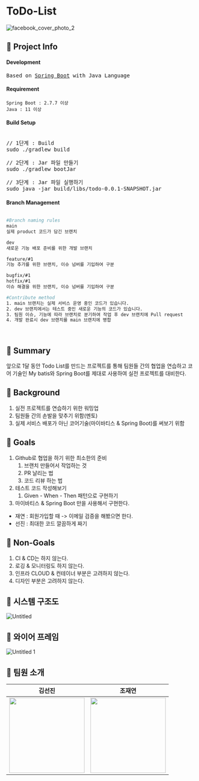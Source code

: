 # ToDo-List

![facebook_cover_photo_2](https://user-images.githubusercontent.com/66009926/212352004-68603d94-d3d1-4687-b48c-0cfe9a2d2526.png)

## 📔 **Project Info**

#### Development
<pre class="highlight highlight-html">
Based on <a href="https://spring.io/projects/spring-boot">Spring Boot</a> with Java Language
</pre>

#### Requirement
```
Spring Boot : 2.7.7 이상
Java : 11 이상
```

#### Build Setup
<pre class="highlight highlight-html">

// 1단계 : Build
sudo ./gradlew build

// 2단계 : Jar 파일 만들기
sudo ./gradlew bootJar

// 3단계 : Jar 파일 실행하기
sudo java -jar build/libs/todo-0.0.1-SNAPSHOT.jar
</pre>

#### Branch Management
```bash

#Branch naming rules
main
실제 product 코드가 담긴 브랜치

dev
새로운 기능 배포 준비를 위한 개발 브랜치

feature/#1
기능 추가를 위한 브랜치, 이슈 넘버를 기입하여 구분

bugfix/#1
hotfix/#1
이슈 해결을 위한 브랜치, 이슈 넘버를 기입하여 구분

#Contribute method
1. main 브랜치는 실제 서비스 운영 중인 코드가 있습니다.
2. dev 브랜치에서는 테스트 중인 새로운 기능의 코드가 있습니다.
3. 팀원 이슈, 기능에 따라 브랜치로 분기하여 작업 후 dev 브랜치에 Pull request
4. 개발 완료시 dev 브랜치를 main 브랜치에 병합

```

<br>

## 📔 **Summary**

앞으로 1달 동안 Todo List를 만드는 프로젝트를 통해 팀원들 간의 협업을 연습하고 코어 기술인 My batis와 Spring Boot를 제대로 사용하여 실전 프로젝트를 대비한다.

## 📕 **Background**

1. 실전 프로젝트를 연습하기 위한 워밍업
2. 팀원들 간의 손발을 맞추기 위함(멘토)
3. 실제 서비스 배포가 아닌 코어기술(마이바티스 & Spring Boot)를 써보기 위함

## 📗 **Goals**

1. Github로 협업을 하기 위한 최소한의 준비
    1. 브랜치 만들어서 작업하는 것
    2. PR 날리는 법
    3. 코드 리뷰 하는 법
2. 테스트 코드 작성해보기
    1. Given - When - Then 패턴으로 구현하기
3. 마이바티스 & Spring Boot 만을 사용해서 구현한다.
- 재연 : 회원가입할 때 -> 이메일 검증을 해봤으면 한다.
- 선진 : 최대한 코드 깔끔하게 짜기

## 📙 **Non-Goals**

1. CI & CD는 하지 않는다.
2. 로깅 & 모니터링도 하지 않는다.
3. 인프라 CLOUD & 컨테이너 부분은 고려하지 않는다.
4. 디자인 부분은 고려하지 않는다.

## 🔎 시스템 구조도

![Untitled](https://user-images.githubusercontent.com/66009926/212352136-237a3f96-ec55-4435-8164-b93fd20dfedd.png)

## 🔎 와이어 프레임

![Untitled 1](https://user-images.githubusercontent.com/66009926/212352041-a1db85a6-39c6-4d94-bb0f-76ebcff10f5f.png)

## 🔎 팀원 소개

| 김선진 | 조재연 |
| --- | --- |
| <img src= "https://avatars.githubusercontent.com/u/66009926?v=4" width = "200"> |  <img src= "https://avatars.githubusercontent.com/u/59726665?v=4" width = "200"> |
